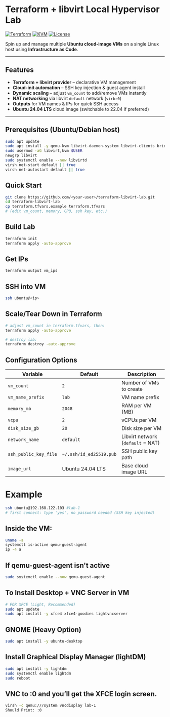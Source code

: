 # Terraform + libvirt Local Hypervisor Lab

[![Terraform](https://img.shields.io/badge/Terraform-%235835CC.svg?style=for-the-badge&logo=terraform&logoColor=white)](https://www.terraform.io/)
[![KVM](https://img.shields.io/badge/KVM-QEMU-red?style=for-the-badge&logo=linux&logoColor=white)](https://www.linux-kvm.org/)
[![License](https://img.shields.io/badge/License-MIT-green.svg?style=for-the-badge)](LICENSE)

Spin up and manage multiple **Ubuntu cloud-image VMs** on a single Linux host using **Infrastructure as Code**.  

---

## Features
- **Terraform + libvirt provider** – declarative VM management
- **Cloud-init automation** – SSH key injection & guest agent install
- **Dynamic scaling** – adjust `vm_count` to add/remove VMs instantly
- **NAT networking** via libvirt `default` network (`virbr0`)
- **Outputs** for VM names & IPs for quick SSH access
- **Ubuntu 24.04 LTS** cloud image (switchable to 22.04 if preferred)

---

## Prerequisites (Ubuntu/Debian host)

```bash
sudo apt update
sudo apt install -y qemu-kvm libvirt-daemon-system libvirt-clients bridge-utils virtinst virt-manager cloud-image-utils
sudo usermod -aG libvirt,kvm $USER
newgrp libvirt
sudo systemctl enable --now libvirtd
virsh net-start default || true
virsh net-autostart default || true
```
## Quick Start
```bash
git clone https://github.com/<your-user>/terraform-libvirt-lab.git
cd terraform-libvirt-lab
cp terraform.tfvars.example terraform.tfvars
# (edit vm_count, memory, CPU, ssh key, etc.)
```
## Build Lab
```bash
terraform init
terraform apply -auto-approve
```
## Get IPs
```bash
terraform output vm_ips
```
## SSH into VM
```bash
ssh ubuntu@<ip>
```
## Scale/Tear Down in Terraform
```bash
# adjust vm_count in terraform.tfvars, then:
terraform apply -auto-approve

# destroy lab:
terraform destroy -auto-approve
```
## Configuration Options
| Variable              | Default                 | Description                       |
| --------------------- | ----------------------- | --------------------------------- |
| `vm_count`            | `2`                     | Number of VMs to create           |
| `vm_name_prefix`      | `lab`                   | VM name prefix                    |
| `memory_mb`           | `2048`                  | RAM per VM (MB)                   |
| `vcpu`                | `2`                     | vCPUs per VM                      |
| `disk_size_gb`        | `20`                    | Disk size per VM                  |
| `network_name`        | `default`               | Libvirt network (`default` = NAT) |
| `ssh_public_key_file` | `~/.ssh/id_ed25519.pub` | SSH public key path               |
| `image_url`           | Ubuntu 24.04 LTS        | Base cloud image URL              |

# Example
```bash
ssh ubuntu@192.168.122.103 #lab-1
# first connect: type 'yes', no password needed (SSH key injected)
```
## Inside the VM:
```bash
uname -a
systemctl is-active qemu-guest-agent
ip -4 a
```
## If qemu-guest-agent isn't active
```bash
sudo systemctl enable --now qemu-guest-agent
```
## To Install Desktop + VNC Server in VM
```bash
# FOR XFCE (Light, Recommended)
sudo apt update
sudo apt install -y xfce4 xfce4-goodies tightvncserver
```
## GNOME (Heavy Option)
```bash
sudo apt install -y ubuntu-desktop
```
## Install Graphical Display Manager (lightDM)
```bash
sudo apt install -y lightdm
sudo systemctl enable lightdm
sudo reboot
```
## VNC to :0 and you’ll get the XFCE login screen.
```bash
virsh -c qemu:///system vncdisplay lab-1
Should Print: :0
```




